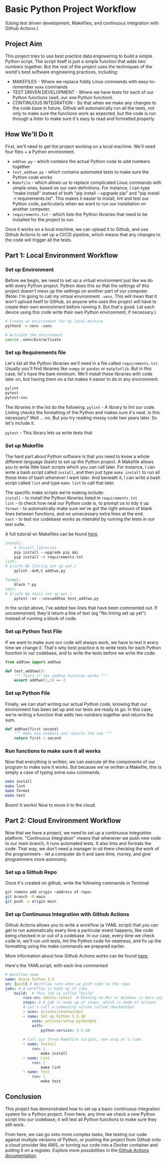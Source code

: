 
# Basic Python Project Workflow
(Using test driven development, Makefiles, and continuous integration with Github Actions.)

## Project Aim
This project tries to use best practice data engineering to build a simple Python script. The script itself is just a simple function that adds two numbers together. But the rest of the project uses the techniques of the world's best software engineering practices, including: 
* MAKEFILES - Where we replace fiddly Linux commands with easy-to-remember `make` commands
* TEST DRIVEN DEVELOPMENT - Where we have tests for each of our Python functions (well, our one Python function).
* CONTINUOUS INTEGRATION  - So that when we make any changes to the code base in future, Github will automatically run all the tests, not only to make sure the functions work as expected, but the code is run through a linter to make sure it's easy to read and formatted properly.  


## How We'll Do It

First, we'll need to get the project working on a local machine.
We'll need four files + a Python environment.
* `addtwo.py` - which contains the actual Python code to add numbers together
* `test_addtwo.py` - which contains automated tests to make sure the Python code works
* `Makefile` - which allows us to replace complicated Linux commands with simple ones, based on our own definitions. For instance, I can type "make install" instead of both "pip install --upgrade pip" and "pip install -r requirements.txt". This makes it easier to install, lint and test our Python code, particularly when we want to run our installation on another computer.
* `requirements.txt` - which lists the Python libraries that need to be installed for the project to run.

Once it works on a local machine, we can upload it to Github, and use Github Actions to set up a CI/CD pipeline, which means that any changes to the code will trigger all the tests.

## Part 1: Local Environment Workflow

### Set up Environment
Before we begin, we need to set up a virtual environment just like we do with every Python project. Python does this so that the settings of this project doesn't mess up the settings on another part of our computer. (Note: I'm going to call my virtual environment `.venv`. This will mean that it won't upload itself to GitHub, so anyone who uses this project will have to create their own environment before running it. But that's good. Let each device using this code write their own Python environment, if necessary.) 

```bash
# Create an environment for my local machine
python3 -m venv .venv

# Activate the environment
source .venv/bin/activate
```

### Set up Requirements file
Let's list all the Python libraries we'll need in a file called `requirements.txt`. Usually you'll find libraries like `numpy` or `pandas` or `matplotlib`. But in this case, let's have the bare minimum. We'll install these libraries with code later on, but having them on a list makes it easier to do in any environment.

```requirements.txt
pylint
pytest
pytest-cov
```
The libraries in the list do the following.
`pylint`  - A library to lint our code. Linting checks the formatting of the Python and makes sure it's neat. Is this necessary? Well ... no. But you try reading messy code two years later. So let's include it.

`pytest` - This library lets us write tests that 
### Set up Makefile
The hard part about Python software is that you need to know a whole different language (bash) to set up the Python project. A Makefile allows you to write little bash scripts which you can call later. For instance, I can write a bash script called `install`, and then just type `make install` to run all those lines of bash whenever I want later. And beneath it, I can write a bash script called `lint` and type `make lint` to call that later. 

The specific make scripts we're making include:  
`install` - to install the Python libraries listed in `requirements.txt`  
`lint` - to check how neat our Python code is, to prompt us to tidy it up  
`format` - to automatically make sure we've got the right amount of blank lines between functions, and no unnecessary extra lines at the end.  
`test` - to test our codebase works as intended by running the tests in our test suite.  

A full tutorial on Makefiles can be found [here](https://makefiletutorial.com/).

```Makefile
install:
	# Install libraries 
	pip install --upgrade pip &&\
	pip install -r requirements.txt
lint:
# $(info No linting set up yet.)
	pylint -d=R,C addtwo.py

format:
	black *.py
test:
# $(info No tests set up yet.)
	pytest -vv --cov=addtwo test_addtwo.py
```

In the script above, I've added two lines that have been commented out. If uncommented, they'd return a line of text (eg "No linting set up yet") instead of running a block of code.


### Set up Python Test File
If we want to make sure our code will always work, we have to test it every time we change it. That's why best practice is to write tests for each Python function in our codebase, and to write the tests before we write the code. 
```python
from addtwo import addtwo

def test_addtwo():
	""" Tests if the addtwo function works """
	assert addtwo(1,1) == 2
```

### Set up Python File
Finally, we can start writing our actual Python code, knowing that our environment has been set up and our tests are ready to go.
In this case, we're writing a function that adds two numbers together and returns the sum. 
```python
def addtwo(first second)
	""" Adds two numbers and returns the sum """
	return first + second
```

### Run functions to make sure it all works
Now that everything is written, we can execute all the components of our program to make sure it works. But because we've written a Makefile, this is simply a case of typing some `make` commands.
```bash
make install
make lint
make format
make test
```
Boom! It works! Now to move it to the cloud.

## Part 2: Cloud Environment Workflow
Now that we have a project, we need to set up a continuous integration platform. "Continuous Integration" means that whenever we push new code to our main branch, it runs automated tests. It also lints and formats the code. That way, we don't need a manager to sit there checking the work of the programmers - let a computer do it and save time, money, and give programmers more autonomy.

### Set up a Github Repo
Once it's created on github, write the following commands in Terminal
```bash
git remote add origin <address of repo>
git branch -M main
git push -u origin main
```

### Set up Continuous Integration with Github Actions
Github Actions allows you to write a workflow (a YAML script) that you can get to run automatically every time a particular event happens, like code being checked in or out of a codebase. In our case, every time we check code in, we'll run unit tests, lint the Python code for neatness, and fix up the formatting using the make commands we prepared earlier.

More information about how Github Actions works can be found [here:](https://docs.github.com/en/actions/learn-github-actions/understanding-github-actions)

Here's the YAMLscript, with each line commented
```yaml
# Workflow name
name: Azure Python 3.5
on: [push] # Workflow runs when we push code to the repo
jobs: # A workflow is made up of jobs
	build:  # This job is called "build"
		runs-on: ubuntu-latest  # Running on Mac or Windows is more expensive than running ubuntu
		steps: # A job is made up of steps, which is made of actions
		# Let's call a community action called checkout@v2
		- uses: actions/checkout@v2
		- name: Set up Python 3.5.10
			uses: actions/setup-python@v1
			with:
				python-version: 3.5.10	
					
		# Call our three Makefile scripts, one step at a time.
		- name: Install
			run: |
				make install
		- name: Lint 
			run: |
				make lint
		- name: Test
			run: |	
				make test
```

## Conclusion

This project has demonstrated how to set up a basic continuous integration system for a Python project. From here, any time we check a new Python script into our codebase, it will test all Python functions to make sure they still work. 

From here, we can go onto more complex tasks, like testing our code against multiple versions of Python, or pushing the project from Github onto a cloud provider like AWS, or turning our code into a Docker container and putting it on a register. Explore more possibilities in the [Github Actions documentation](https://github.com/durandsinclair/addtwo/actions/new). 

